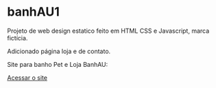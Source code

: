# banhAU1

Projeto de web design estatico feito em HTML CSS e Javascript, marca fictícia.

Adicionado página loja e de contato.
 
 Site para banho Pet e Loja BanhAU:

 <a href="https://luh05.github.io/banhAU1/">Acessar o site</a>
